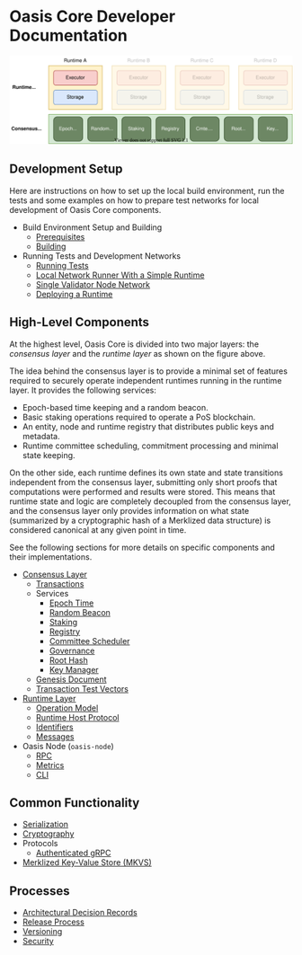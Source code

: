 # Oasis Core Developer Documentation

![Architecture](images/oasis-core-high-level.svg)

## Development Setup

Here are instructions on how to set up the local build environment, run the
tests and some examples on how to prepare test networks for local development of
Oasis Core components.

<!-- markdownlint-disable line-length -->

* Build Environment Setup and Building
  * [Prerequisites](development-setup/prerequisites.md)
  * [Building](development-setup/building.md)
* Running Tests and Development Networks
  * [Running Tests](development-setup/running-tests.md)
  * [Local Network Runner With a Simple Runtime](development-setup/oasis-net-runner.md)
  * [Single Validator Node Network](development-setup/single-validator-node-network.md)
  * [Deploying a Runtime](development-setup/deploying-a-runtime.md)

<!-- markdownlint-enable line-length -->

## High-Level Components

At the highest level, Oasis Core is divided into two major layers: the
_consensus layer_ and the _runtime layer_ as shown on the figure above.

The idea behind the consensus layer is to provide a minimal set of features
required to securely operate independent runtimes running in the runtime layer.
It provides the following services:

* Epoch-based time keeping and a random beacon.
* Basic staking operations required to operate a PoS blockchain.
* An entity, node and runtime registry that distributes public keys and
  metadata.
* Runtime committee scheduling, commitment processing and minimal state keeping.

On the other side, each runtime defines its own state and state transitions
independent from the consensus layer, submitting only short proofs that
computations were performed and results were stored. This means that runtime
state and logic are completely decoupled from the consensus layer, and the
consensus layer only provides information on what state (summarized by a
cryptographic hash of a Merklized data structure) is considered canonical at any
given point in time.

See the following sections for more details on specific components and their
implementations.

* [Consensus Layer](consensus/index.md)
  * [Transactions](consensus/transactions.md)
  * Services
    * [Epoch Time](consensus/services/epochtime.md)
    * [Random Beacon](consensus/services/beacon.md)
    * [Staking](consensus/services/staking.md)
    * [Registry](consensus/services/registry.md)
    * [Committee Scheduler](consensus/services/scheduler.md)
    * [Governance](consensus/services/governance.md)
    * [Root Hash](consensus/services/roothash.md)
    * [Key Manager](consensus/services/keymanager.md)
  * [Genesis Document](consensus/genesis.md)
  * [Transaction Test Vectors](consensus/test-vectors.md)
* [Runtime Layer](runtime/index.md)
  * [Operation Model](runtime/index.md#operation-model)
  * [Runtime Host Protocol](runtime/runtime-host-protocol.md)
  * [Identifiers](runtime/identifiers.md)
  * [Messages](runtime/messages.md)
* Oasis Node (`oasis-node`)
  * [RPC](oasis-node/rpc.md)
  * [Metrics](oasis-node/metrics.md)
  * [CLI](oasis-node/cli.md)

## Common Functionality

* [Serialization](encoding.md)
* [Cryptography](crypto.md)
* Protocols
  * [Authenticated gRPC](authenticated-grpc.md)
* [Merklized Key-Value Store (MKVS)](mkvs.md)

## Processes

* [Architectural Decision Records](adr/index.md)
* [Release Process](release-process.md)
* [Versioning](versioning.md)
* [Security](SECURITY.md)
